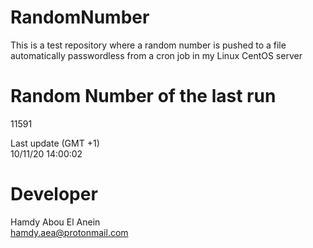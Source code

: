 # RandomNumber    
This is a test repository where a random number is pushed to a file automatically passwordless from a cron job in my Linux CentOS server    
# Random Number of the last run   
11591
      
Last update (GMT +1)    
10/11/20 14:00:02
# Developer    
Hamdy Abou El Anein   
hamdy.aea@protonmail.com
